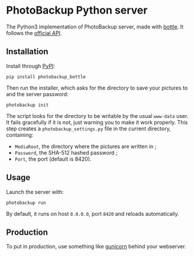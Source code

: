 # PhotoBackup Python server

The Python3 implementation of PhotoBackup server, made with
[bottle](http://bottlepy.org/). It follows the
[official API](https://github.com/PhotoBackup/api/blob/master/api.raml).

## Installation

Install through [PyPI](https://pypi.python.org/pypi):

    pip install photobackup_bottle

Then run the installer, which asks for the directory to save your pictures to
and the server password:

    photobackup init

The script looks for the directory to be writable by the usual `www-data` user.
It fails gracefully if it is not, just warning you to make it work properly.
This step creates a `photobackup_settings.py` file in the current directory,
containing:

* `MediaRoot`, the directory where the pictures are written in ;
* `Password`, the SHA-512 hashed password ;
* `Port`, the port (default is 8420).

## Usage

Launch the server with:

    photobackup run

By default, it runs on host `0.0.0.0`, port `8420` and reloads automatically.

## Production

To put in production, use something like [gunicorn](http://gunicorn.org/)
behind your webserver.
